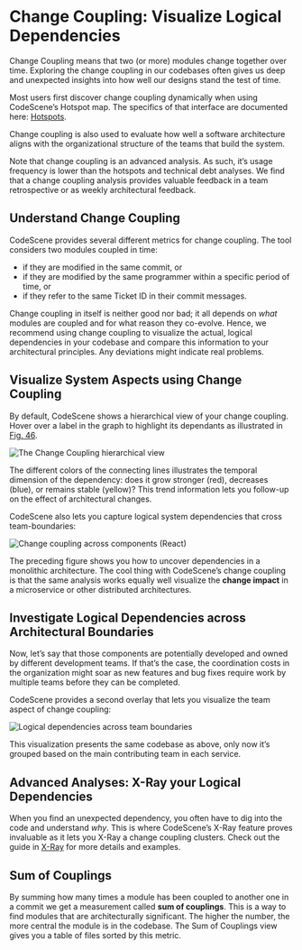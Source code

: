 # Change Coupling: Visualize Logical Dependencies

Change Coupling means that two (or more) modules change together over
time. Exploring the change coupling in our codebases often gives us deep and
unexpected insights into how well our designs stand the test of time.

Most users first discover change coupling dynamically when using CodeScene’s Hotspot map.
The specifics of that interface are documented here: [Hotspots](hotspots.md).

Change coupling is also used to evaluate how well a software architecture aligns with the
organizational structure of the teams that build the system.

Note that change coupling is an advanced analysis. As such, it’s usage frequency is lower than the
hotspots and technical debt analyses. We find that a change coupling analysis provides valuable feedback
in a team retrospective or as weekly architectural feedback.

## Understand Change Coupling

CodeScene provides several different metrics for change coupling.
The tool considers two modules coupled in time:

- if they are modified in the same commit, or
- if they are modified by the same programmer within a specific period of time, or
- if they refer to the same Ticket ID in their commit messages.

Change coupling in itself is neither good nor bad; it all depends on *what* modules are coupled and for what reason
they co-evolve. Hence, we recommend using change coupling to visualize the actual, logical dependencies in your codebase and
compare this information to your architectural principles. Any deviations might indicate real problems.

## Visualize System Aspects using Change Coupling

By default, CodeScene shows a hierarchical view of your change coupling. Hover over a label in the graph to
highlight its dependants as illustrated in
[Fig. 46](#change-coupling-hierarchical-view).

![The Change Coupling hierarchical view](../shared/guides/technical/change-coupling-hover.png)

The different colors of the connecting lines illustrates the temporal dimension of the dependency: does it grow stronger (red),
decreases (blue), or remains stable (yellow)? This trend information lets you follow-up on the effect of architectural changes.

CodeScene also lets you capture logical system dependencies that cross team-boundaries:

![Change coupling across components (React)](../shared/guides/technical/change-coupling-by-arch-component.png)

The preceding figure shows you how to uncover dependencies in a monolithic architecture. The cool thing with CodeScene’s
change coupling is that the same analysis works equally well visualize the **change impact** in a microservice or
other distributed architectures.

## Investigate Logical Dependencies across Architectural Boundaries

Now, let’s say that those components are potentially developed and owned by different development teams.
If that’s the case, the coordination costs in the organization might soar as new features and bug fixes require work
by multiple teams before they can be completed.

CodeScene provides a second overlay that lets you visualize the team aspect of change coupling:

![Logical dependencies across team boundaries](../shared/guides/technical/change-coupling-by-team.png)

This visualization presents the same codebase as above, only now it’s grouped based on the main contributing team in
each service.

## Advanced Analyses: X-Ray your Logical Dependencies

When you find an unexpected dependency, you often have to dig
into the code and understand *why*. This is where CodeScene’s X-Ray feature
proves invaluable as it lets you X-Ray a change coupling clusters.
Check out the guide in [X-Ray](xray.md) for more details and examples.

## Sum of Couplings

By summing how many times a module has been coupled to another one in a commit we get a measurement called
**sum of couplings**. This is a way to find modules that are architecturally significant. The higher the number, the
more central the module is in the codebase. The Sum of Couplings view gives you a table of files sorted by this metric.

